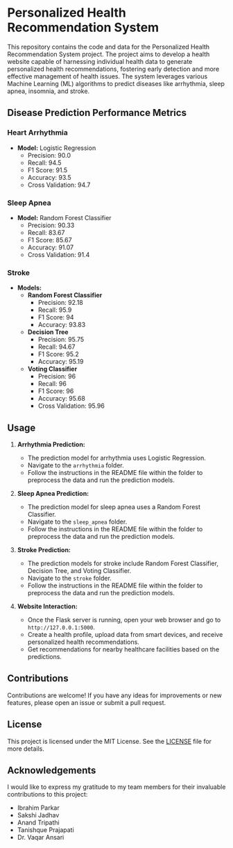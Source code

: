 # Personalized Health Recommendation System

This repository contains the code and data for the Personalized Health Recommendation System project. The project aims to develop a health website capable of harnessing individual health data to generate personalized health recommendations, fostering early detection and more effective management of health issues. The system leverages various Machine Learning (ML) algorithms to predict diseases like arrhythmia, sleep apnea, insomnia, and stroke.

## Disease Prediction Performance Metrics

### Heart Arrhythmia
- **Model:** Logistic Regression
  - Precision: 90.0
  - Recall: 94.5
  - F1 Score: 91.5
  - Accuracy: 93.5
  - Cross Validation: 94.7

### Sleep Apnea
- **Model:** Random Forest Classifier
  - Precision: 90.33
  - Recall: 83.67
  - F1 Score: 85.67
  - Accuracy: 91.07
  - Cross Validation: 91.4

### Stroke
- **Models:** 
  - **Random Forest Classifier**
    - Precision: 92.18
    - Recall: 95.9
    - F1 Score: 94
    - Accuracy: 93.83
  - **Decision Tree**
    - Precision: 95.75
    - Recall: 94.67
    - F1 Score: 95.2
    - Accuracy: 95.19
  - **Voting Classifier**
    - Precision: 96
    - Recall: 96
    - F1 Score: 96
    - Accuracy: 95.68
    - Cross Validation: 95.96

## Usage

1. **Arrhythmia Prediction:**
   - The prediction model for arrhythmia uses Logistic Regression.
   - Navigate to the `arrhythmia` folder.
   - Follow the instructions in the README file within the folder to preprocess the data and run the prediction models.

2. **Sleep Apnea Prediction:**
   - The prediction model for sleep apnea uses a Random Forest Classifier.
   - Navigate to the `sleep_apnea` folder.
   - Follow the instructions in the README file within the folder to preprocess the data and run the prediction models.

3. **Stroke Prediction:**
   - The prediction models for stroke include Random Forest Classifier, Decision Tree, and Voting Classifier.
   - Navigate to the `stroke` folder.
   - Follow the instructions in the README file within the folder to preprocess the data and run the prediction models.

4. **Website Interaction:**
   - Once the Flask server is running, open your web browser and go to `http://127.0.0.1:5000`.
   - Create a health profile, upload data from smart devices, and receive personalized health recommendations.
   - Get recommendations for nearby healthcare facilities based on the predictions.

## Contributions

Contributions are welcome! If you have any ideas for improvements or new features, please open an issue or submit a pull request.

## License

This project is licensed under the MIT License. See the [LICENSE](LICENSE) file for more details.

## Acknowledgements

I would like to express my gratitude to my team members for their invaluable contributions to this project:

- Ibrahim Parkar
- Sakshi Jadhav
- Anand Tripathi
- Tanishque Prajapati
- Dr. Vaqar Ansari
